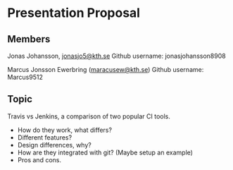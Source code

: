 # Presentation Proposal

## Members
Jonas Johansson, jonasjo5@kth.se
Github username: jonasjohansson8908

Marcus Jonsson Ewerbring (maracusew@kth.se)
Github username: Marcus9512

## Topic
Travis vs Jenkins, a comparison of two popular CI tools.
- How do they work, what differs?
- Different features?
- Design differences, why?
- How are they integrated with git? (Maybe setup an example)
- Pros and cons.
